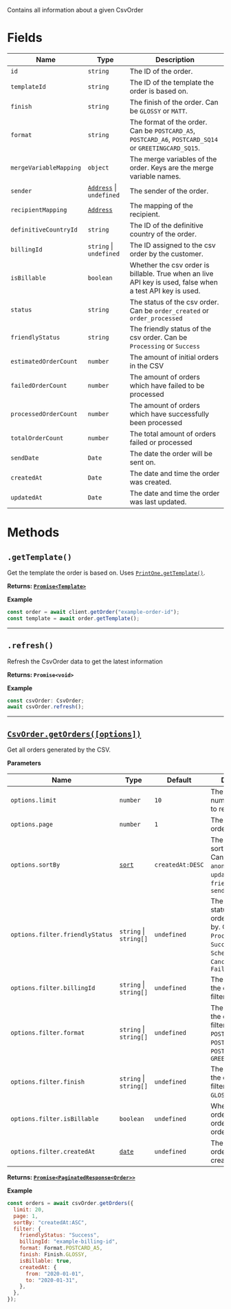 Contains all information about a given CsvOrder

# Fields

| Name                   | Type                                 | Description                                                                                              |
| ---------------------- | ------------------------------------ | -------------------------------------------------------------------------------------------------------- |
| `id`                   | `string`                             | The ID of the order.                                                                                     |
| `templateId`           | `string`                             | The ID of the template the order is based on.                                                            |
| `finish`               | `string`                             | The finish of the order. Can be `GLOSSY` or `MATT`.                                                      |
| `format`               | `string`                             | The format of the order. Can be `POSTCARD_A5`, `POSTCARD_A6`, `POSTCARD_SQ14` or `GREETINGCARD_SQ15`.    |
| `mergeVariableMapping` | `object`                             | The merge variables of the order. Keys are the merge variable names.                                     |
| `sender`               | [`Address`](#Address) \| `undefined` | The sender of the order.                                                                                 |
| `recipientMapping`     | [`Address`](#Address)                | The mapping of the recipient.                                                                            |
| `definitiveCountryId`  | `string`                             | The ID of the definitive country of the order.                                                           |
| `billingId`            | `string` \| `undefined`              | The ID assigned to the csv order by the customer.                                                        |
| `isBillable`           | `boolean`                            | Whether the csv order is billable. True when an live API key is used, false when a test API key is used. |
| `status`               | `string`                             | The status of the csv order. Can be `order_created` or `order_processed`                                 |
| `friendlyStatus`       | `string`                             | The friendly status of the csv order. Can be `Processing` or `Success`                                   |
| `estimatedOrderCount`  | `number`                             | The amount of initial orders in the CSV                                                                  |
| `failedOrderCount`     | `number`                             | The amount of orders which have failed to be processed                                                   |
| `processedOrderCount`  | `number`                             | The amount of orders which have successfully been processed                                              |
| `totalOrderCount`      | `number`                             | The total amount of orders failed or processed                                                           |
| `sendDate`             | `Date`                               | The date the order will be sent on.                                                                      |
| `createdAt`            | `Date`                               | The date and time the order was created.                                                                 |
| `updatedAt`            | `Date`                               | The date and time the order was last updated.                                                            |

# Methods

## `.getTemplate()`

Get the template the order is based on. Uses [`PrintOne.getTemplate()`](./PrintOne#gettemplateid).

**Returns: [`Promise<Template>`](./Template)**

**Example**

```js
const order = await client.getOrder("example-order-id");
const template = await order.getTemplate();
```

---

## `.refresh()`

Refresh the CsvOrder data to get the latest information

**Returns: `Promise<void>`**

**Example**

```js
const csvOrder: CsvOrder;
await csvOrder.refresh();
```

---

## [`CsvOrder.getOrders([options])`](./PrintOne#getordersoptions)

Get all orders generated by the CSV.

**Parameters**

| Name                            | Type                          | Default          | Description                                                                                                                        |
| ------------------------------- | ----------------------------- | ---------------- | ---------------------------------------------------------------------------------------------------------------------------------- |
| `options.limit`                 | `number`                      | `10`             | The maximum number of orders to return.                                                                                            |
| `options.page`                  | `number`                      | `1`              | The page of orders to return.                                                                                                      |
| `options.sortBy`                | [`sort`](./Filtering#Sorting) | `createdAt:DESC` | The field(s) to sort the orders by. Can be `createdAt`, `anonymizedAt`, `updatedAt`, `friendlyStatus` or `sendDate`                |
| `options.filter.friendlyStatus` | `string` \| `string[]`        | `undefined`      | The friendly status(es) of the order(s) to filter by. Can be `Processing`, `Success`, `Sent`, `Scheduled`, `Cancelled` or `Failed` |
| `options.filter.billingId`      | `string` \| `string[]`        | `undefined`      | The billing ID(s) of the order(s) to filter by.                                                                                    |
| `options.filter.format`         | `string` \| `string[]`        | `undefined`      | The format(s) of the order(s) to filter by. Can be `POSTCARD_A5`, `POSTCARD_A6`, `POSTCARD_SQ14` or `GREETINGCARD_SQ15`            |
| `options.filter.finish`         | `string` \| `string[]`        | `undefined`      | The finish(es) of the order(s) to filter by. Can be `GLOSSY` or `MATTE`                                                            |
| `options.filter.isBillable`     | `boolean`                     | `undefined`      | Whether the order(s) are live order or test orders.                                                                                |
| `options.filter.createdAt`      | [`date`](./Filtering#Date)    | `undefined`      | The date(s) the order(s) were created on.                                                                                          |

**Returns: [`Promise<PaginatedResponse<Order>>`](./Order)**

**Example**

```js
const orders = await csvOrder.getOrders({
  limit: 20,
  page: 1,
  sortBy: "createdAt:ASC",
  filter: {
    friendlyStatus: "Success",
    billingId: "example-billing-id",
    format: Format.POSTCARD_A5,
    finish: Finish.GLOSSY,
    isBillable: true,
    createdAt: {
      from: "2020-01-01",
      to: "2020-01-31",
    },
  },
});
```
